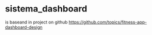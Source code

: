 # sistema_dashboard

is baseand in project on github https://github.com/topics/fitness-app-dashboard-design
